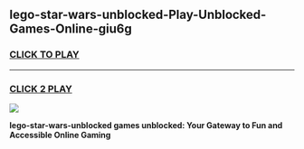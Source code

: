 
## lego-star-wars-unblocked-Play-Unblocked-Games-Online-giu6g
<h3>
<a href="https://premium76.site?title=lego-star-wars-unblocked&ref=25A">CLICK TO PLAY</a></h3>
<hr>

<h3>
<a href="https://premium76.site?title=lego-star-wars-unblocked&ref=25A">CLICK 2 PLAY</a>
  
</h3>

<a href="https://premium76.site?title=lego-star-wars-unblocked&ref=25A"><img src="https://clearcache.store/games.png"></a>


**lego-star-wars-unblocked games unblocked: Your Gateway to Fun and Accessible Online Gaming**
